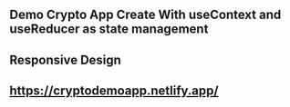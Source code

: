 ## Demo Crypto App Create With useContext and useReducer as state management
## Responsive Design

## https://cryptodemoapp.netlify.app/


